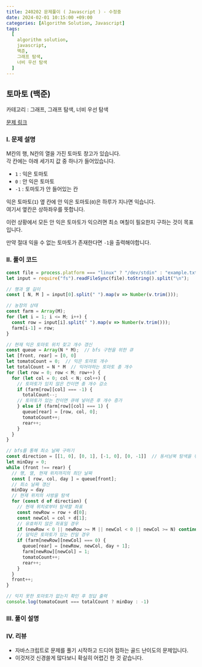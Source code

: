 ```yaml
---
title: 240202 문제풀이 ( Javascript ) - 수정중
date: 2024-02-01 10:15:00 +09:00
categories: [Algorithm Solution, Javascript]
tags:
  [
    algorithm solution,
    javascript,
    백준,
    그래프 탐색,
    너비 우선 탐색
  ]
---
```


## 토마토 (백준)

카테고리 : 그래프, 그래프 탐색, 너비 우선 탐색

[문제 링크](https://www.acmicpc.net/problem/7576)

### <b>Ⅰ. 문제 설명</b>

M칸의 행, N칸의 열을 가진 토마토 창고가 있습니다.   
각 칸에는 아래 세가지 값 중 하나가 들어있습니다.

- `1` : 익은 토마토
- `0` : 안 익은 토마토
- `-1` : 토마토가 안 들어있는 칸

익은 토마토(`1`) 옆 칸에 안 익은 토마토(`0`)은 하루가 지나면 익습니다.  
여기서 옆칸은 상하좌우를 뜻합니다.  

이런 상황에서 모든 안 익은 토마토가 익으려면 최소 며칠이 필요한지 구하는 것이 목표입니다.

만약 절대 익을 수 없는 토마토가 존재한다면 `-1`을 출력해야합니다.

### <b>Ⅱ. 풀이 코드</b>

```js
const file = process.platform === "linux" ? "/dev/stdin" : "example.txt";
let input = require("fs").readFileSync(file).toString().split("\n");

// 행과 열 길이
const [ N, M ] = input[0].split(" ").map(v => Number(v.trim()));

// 농장의 상태
const farm = Array(M);
for (let i = 1; i <= M; i++) {
  const row = input[i].split(" ").map(v => Number(v.trim()));
  farm[i-1] = row;
}

// 현재 익은 토마토 위치 찾고 개수 갱신
const queue = Array(N * M);  // bfs 구현을 위한 큐
let [front, rear] = [0, 0]
let tomatoCount = 0;  // 익은 토마토 개수
let totalCount = N * M  // 익어야하는 토마토 총 개수
for (let row = 0; row < M; row++) {
  for (let col = 0; col < N; col++) {
    // 토마토가 있지 않은 칸이면 총 개수 감소
    if (farm[row][col] === -1) {
      totalCount--;
    // 토마토가 있는 칸이면 큐에 넣어준 후 개수 증가
    } else if (farm[row][col] === 1) {
      queue[rear] = [row, col, 0];
      tomatoCount++;
      rear++;
    }
  }
}

// bfs를 통해 최소 날짜 구하기
const direction = [[1, 0], [0, 1], [-1, 0], [0, -1]]  // 동서남북 탐색을 위한 객체
let minDay = 0;
while (front !== rear) {
  // 행, 열, 현재 위치까지의 최단 날짜
  const [ row, col, day ] = queue[front];
  // 최소 날짜 갱신
  minDay = day
  // 현재 위치의 사방을 탐색
  for (const d of direction) {
    // 현재 위치로부터 탐색할 좌표
    const newRow = row + d[0];
    const newCol = col + d[1];
    // 유효하지 않은 좌표일 경우
    if (newRow < 0 || newRow >= M || newCol < 0 || newCol >= N) continue;
    // 덜익은 토마토가 있는 칸일 경우
    if (farm[newRow][newCol] === 0) {
      queue[rear] = [newRow, newCol, day + 1];
      farm[newRow][newCol] = 1;
      tomatoCount++;
      rear++;
    }
  }
  front++;
}

// 익지 못한 토마토가 없는지 확인 후 정답 출력
console.log(tomatoCount === totalCount ? minDay : -1)
```

### <b>Ⅲ. 풀이 설명</b>

### <b>Ⅳ. 리뷰</b>

- 자바스크립트로 문제를 풀기 시작하고 드디어 접하는 골드 난이도의 문제입니다.
- 이것저것 신경쓸게 많다보니 확실히 어렵긴 한 것 같습니다.
